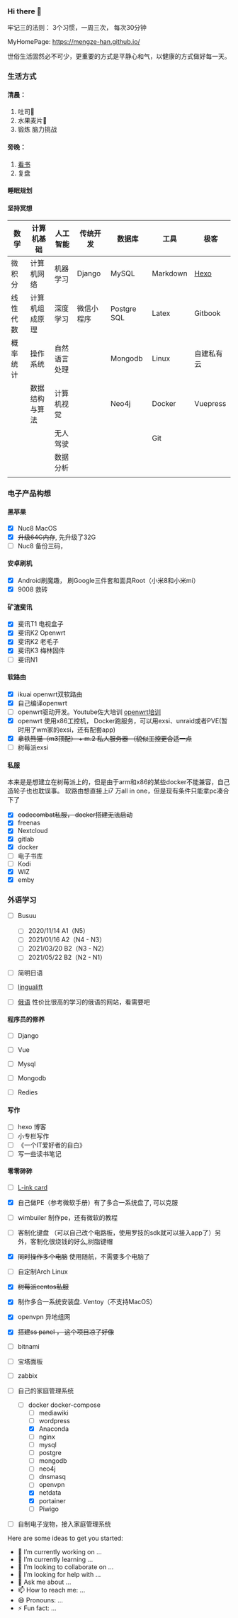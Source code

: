 ### Hi there 👋

牢记三的法则： 3个习惯，一周三次， 每次30分钟


MyHomePage: https://mengze-han.github.io/

世俗生活固然必不可少，更重要的方式是平静心和气，以健康的方式做好每一天。



### 生活方式

#### 清晨：

1. 吐司🍞
2. 水果麦片🍉
3. 锻炼 脑力挑战

#### 旁晚：

1. [看书](http://mengze-han.github.io/books)
2. 复盘

#### 睡眠规划

#### 坚持冥想




| 数学     | 计算机基础     | 人工智能     | 传统开发   | 数据库      | 工具     | 极客       |
| -------- | -------------- | ------------ | ---------- | ----------- | -------- | ---------- |
| 微积分   | 计算机网络     | 机器学习     | Django     | MySQL       | Markdown | [Hexo](https://mengze-han.github.io/)       |
| 线性代数 | 计算机组成原理 | 深度学习     | 微信小程序 | Postgre SQL | Latex    | Gitbook    |
| 概率统计 | 操作系统       | 自然语言处理 |            | Mongodb     | Linux    | 自建私有云 |
|          | 数据结构与算法 | 计算机视觉   |            | Neo4j       | Docker   |  Vuepress |
|          |                | 无人驾驶     |            |             | Git      |            |
|          |                | 数据分析     |            |             |          |            |
|          |                |              |            |             |          |            |







### 电子产品构想

#### 黑苹果

  - [x] Nuc8 MacOS 
  - [x] ~~升级64G内存~~, 先升级了32G
  - [ ] Nuc8 备份三码，

#### 安卓刷机
  - [x] Android刷魔趣， 刷Google三件套和面具Root（小米8和小米mi）
  - [x] 9008 救砖

#### 矿渣斐讯
  - [x] 斐讯T1 电视盒子
  - [x] 斐讯K2 Openwrt
  - [x] 斐讯K2 老毛子
  - [x] 斐讯K3 梅林固件
  - [ ] 斐讯N1
   
#### 软路由
 - [x] ikuai  openwrt双软路由
 - [x] 自己编译openwrt
 - [ ] openwrt驱动开发。Youtube佐大培训  [openwrt培训](http://forgotfun.org/openwrt-training.html)
 - [x] openwrt 使用x86工控机， Docker跑服务，可以用exsi、unraid或者PVE(暂时用了wm家的exsi，还有配套app)
 - [x] ~~拿铁熊猫（m3顶配） + m.2 私人服务器 （貌似工控更合适一点~~
 - [ ] 树莓派exsi
 
#### 私服
本来是是想建立在树莓派上的，但是由于arm和x86的某些docker不能兼容，自己造轮子也也耽误事。
软路由想直接上i7 万all in one，但是现有条件只能拿pc凑合下了
- [x] ~~codecombat私服， docker搭建无法启动~~
- [x] freenas
- [x] Nextcloud
- [x] gitlab
- [x] docker
- [ ] 电子书库
- [ ] Kodi  
- [x] WIZ
- [x] emby

### 外语学习

- [ ] Busuu
  - [ ]   2020/11/14  A1（N5）
  - [ ]   2021/01/16  A2（N4 - N3）
  - [ ]   2021/03/20  B2（N3 - N2）
  - [ ]   2021/05/22  B2（N2 - N1）
- [ ] 简明日语
- [ ] [lingualift](https://app.lingualift.com/)
- [ ] [俄语](http://www.languagemetropolis.com/Product.aspx) 性价比很高的学习的俄语的网站，看需要吧


#### 程序员的修养

- [ ] Django
- [ ] Vue
- [ ] Mysql
- [ ] Mongodb
- [ ] Redies


#### 写作

  - [ ] hexo 博客
  - [ ] 小专栏写作
  - [ ] 《一个IT爱好者的自白》
  - [ ] 写一些读书笔记
#### 零零碎碎

- [ ] [L-ink card](https://github.com/peng-zhihui/L-ink_Card)
- [x] 自己做PE（参考微软手册）有了多合一系统盘了, 可以克服
- [ ] wimbuiler 制作pe，还有微软的教程
- [ ] 客制化键盘  （可以自己改个电路板，使用罗技的sdk就可以接入app了）另外，客制化很烧钱的好么,树脂键帽
- [x] ~~同时操作多个电脑~~ 使用随航，不需要多个电脑了
- [ ] 自定制Arch Linux
- [x] ~~树莓派centos私服~~
- [x] 制作多合一系统安装盘. Ventoy（不支持MacOS） 
- [x] openvpn 异地组网
- [x] ~~搭建ss panel ， 这个项目凉了好像~~
- [ ] bitnami
- [ ] 宝塔面板
- [ ] zabbix
- [ ] 自己的家庭管理系统
    - [ ] docker docker-compose
        - [ ] mediawiki
        - [ ] wordpress
        - [x] Anaconda
        - [ ] nginx
        - [ ] mysql
        - [ ] postgre
        - [ ] mongodb
        - [ ] neo4j 
        - [ ] dnsmasq
        - [ ] openvpn 
        - [x] netdata
        - [x] portainer
        - [ ] Piwigo
- [ ] 自制电子宠物，接入家庭管理系统




Here are some ideas to get you started:

- 🔭 I’m currently working on ...
- 🌱 I’m currently learning ...
- 👯 I’m looking to collaborate on ...
- 🤔 I’m looking for help with ...
- 💬 Ask me about ...
- 📫 How to reach me: ...
- 😄 Pronouns: ...
- ⚡ Fun fact: ...


